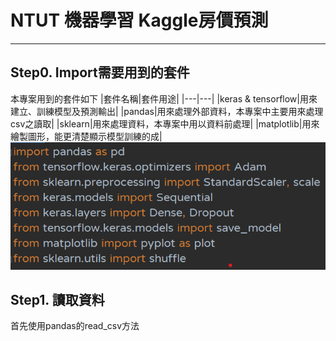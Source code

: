 # NTUT 機器學習 Kaggle房價預測
---
## Step0. Import需要用到的套件
本專案用到的套件如下
|套件名稱|套件用途|
|---|---|
|keras & tensorflow|用來建立、訓練模型及預測輸出|
|pandas|用來處理外部資料，本專案中主要用來處理csv之讀取|
|sklearn|用來處理資料，本專案中用以資料前處理|
|matplotlib|用來繪製圖形，能更清楚顯示模型訓練的成|
![img](imgs/import.png)
## Step1. 讀取資料
首先使用pandas的read_csv方法

